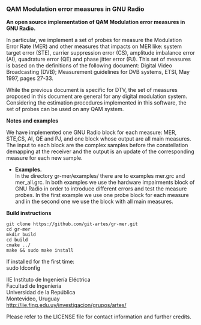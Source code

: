 <div id="readme" class="blob instapaper_body">
    <article class="markdown-body entry-content" itemprop="mainContentOfPage"><h3><a id="user-content-mer-in-gnu-radio" class="anchor" href="#mer-in-gnu-radio" aria-hidden="true"><span class="octicon octicon-link"></span></a>QAM Modulation error measures in GNU Radio</h3>

<p><strong>An open source implementation of QAM Modulation error measures in GNU Radio.</strong></p>

<p>In particular, we implement a set of probes for measure the Modulation Error Rate (MER) and other measures that impacts on MER like: system target error (STE), carrier suppression error (CS), amplitude imbalance error (AI), quadrature error (QE) and phase jitter error (PJ). 
This set of measures is based on the definitions of the following document: Digital Video Broadcasting (DVB);
Measurement guidelines for DVB systems, ETSI, May 1997, pages 27-33.  </p>

<p>While the previous document is specific for DTV, the set of measures proposed in this document are general for any digital modulation system. Considering the estimation procedures implemented in this software, the set of probes can be used on any QAM system. </p>

<p><strong>Notes and examples</strong></p>

<p>We have implemented  one GNU Radio block for each measure: MER, STE,CS, AI, QE and PJ,  and one block whose output are  all main measures.
The input to each block are the complex samples before the constellation demapping at the receiver and the output is an update of the corresponding measure for each new sample. </p>

<ul>
<li><strong>Examples.</strong>  </li>
In the directory gr-mer/examples/ there are to examples mer.grc and mer_all.grc. In both examples we use the hardware impairments  block of GNU Radio in order to introduce different errors and test the measure probes.
In the first example we use one probe block for each measure and in the second one we use the block with all main measures.
</ul>

<p><strong>Build instructions</strong></p>

<pre><code>git clone https://github.com/git-artes/gr-mer.git  
cd gr-mer  
mkdir build  
cd build  
cmake ../  
make &amp;&amp; sudo make install  
</code></pre>

<p>If installed for the first time:<br>
    sudo ldconfig  </p>

<p>IIE Instituto de Ingeniería Eléctrica<br>
Facultad de Ingeniería<br>
Universidad de la República<br>
Montevideo, Uruguay<br>
<a href="http://iie.fing.edu.uy/investigacion/grupos/artes/">http://iie.fing.edu.uy/investigacion/grupos/artes/</a>  </p>

<p>Please refer to the LICENSE file for contact information and further credits.   </p>
</article>
  </div>


